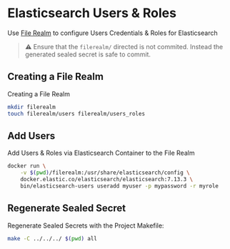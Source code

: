 # Elasticsearch Users & Roles

Use [File Realm](https://www.elastic.co/guide/en/cloud-on-k8s/master/k8s-users-and-roles.html#k8s_file_realm)
to configure Users Credentials & Roles for Elasticsearch

> :warning: Ensure that the `filerealm/` directed is not commited.
> Instead the generated sealed secret is safe to commit.

## Creating a File Realm
Creating a File Realm

```sh
mkdir filerealm
touch filerealm/users filerealm/users_roles
```


## Add Users
Add Users & Roles via Elasticsearch Container to the File Realm

```sh
docker run \
    -v $(pwd)/filerealm:/usr/share/elasticsearch/config \
    docker.elastic.co/elasticsearch/elasticsearch:7.13.3 \
    bin/elasticsearch-users useradd myuser -p mypassword -r myrole
```

## Regenerate Sealed Secret
Regenerate Sealed Secrets with the Project Makefile:

```sh
make -C ../../../ $(pwd) all
```

